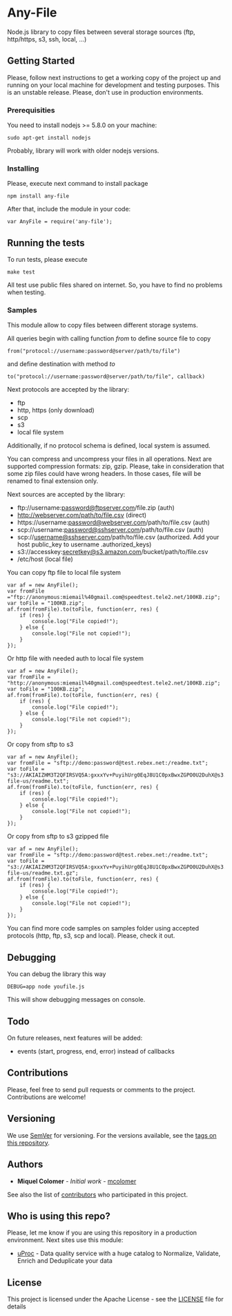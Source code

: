 # Any-File

Node.js library to copy files between several storage sources (ftp, http/https, s3, ssh, local, ...)


## Getting Started

Please, follow next instructions to get a working copy of the project up and running on your local machine for development and testing purposes. This is an unstable release. Please, don't use in production environments.


### Prerequisities

You need to install nodejs >= 5.8.0 on your machine:

```
sudo apt-get install nodejs
```

Probably, library will work with older nodejs versions.


### Installing

Please, execute next command to install package

```
npm install any-file
```

After that, include the module in your code:

```
var AnyFile = require('any-file');
```


## Running the tests

To run tests, please execute

```
make test
```

All test use public files shared on internet. So, you have to find no problems when testing.


### Samples

This module allow to copy files between different storage systems.

All queries begin with calling function *from* to define source file to copy

```
from("protocol://username:password@server/path/to/file")
```

and define destination with method *to*

```
to("protocol://username:password@server/path/to/file", callback)
```

Next protocols are accepted by the library:
* ftp
* http, https (only download)
* scp
* s3 
* local file system

Additionally, if no protocol schema is defined, local system is assumed. 

You can compress and uncompress your files in all operations. Next are supported compression formats: zip, gzip. 
Please, take in consideration that some zip files could have wrong headers. In those cases, file will be renamed to final extension only.

Next sources are accepted by the library:

* ftp://username:password@ftpserver.com/file.zip (auth)
* http://webserver.com/path/to/file.csv (direct)
* https://username:password@webserver.com/path/to/file.csv (auth)
* scp://username:password@sshserver.com/path/to/file.csv (auth)
* scp://username@sshserver.com/path/to/file.csv (authorized. Add your host public_key to username .authorized_keys)
* s3://accesskey:secretkey@s3.amazon.com/bucket/path/to/file.csv
* /etc/host (local file)

You can copy ftp file to local file system
```
var af = new AnyFile();
var fromFile ="ftp://anonymous:miemail%40gmail.com@speedtest.tele2.net/100KB.zip";
var toFile = "100KB.zip";
af.from(fromFile).to(toFile, function(err, res) {
	if (res) {
		console.log("File copied!");
	} else {
		console.log("File not copied!");
	}
});
```

Or http file with needed auth to local file system
```
var af = new AnyFile();
var fromFile = "http://anonymous:miemail%40gmail.com@speedtest.tele2.net/100KB.zip";
var toFile = "100KB.zip";
af.from(fromFile).to(toFile, function(err, res) {
	if (res) {
		console.log("File copied!");
	} else {
		console.log("File not copied!");
	}
});
```

Or copy from sftp to s3 
```
var af = new AnyFile();
var fromFile = "sftp://demo:password@test.rebex.net:/readme.txt";
var toFile = "s3://AKIAIZHM3T2QFIRSVQ5A:gxxxYv+PuyihUrg0EqJ8U1C0pxBwxZGPO0U2DuhX@s3.amazon.com/any-file-us/readme.txt";
af.from(fromFile).to(toFile, function(err, res) {
	if (res) {
		console.log("File copied!");
	} else {
		console.log("File not copied!");
	}
});
```

Or copy from sftp to s3 gzipped file
```
var af = new AnyFile();
var fromFile = "sftp://demo:password@test.rebex.net:/readme.txt";
var toFile = "s3://AKIAIZHM3T2QFIRSVQ5A:gxxxYv+PuyihUrg0EqJ8U1C0pxBwxZGPO0U2DuhX@s3.amazon.com/any-file-us/readme.txt.gz";
af.from(fromFile).to(toFile, function(err, res) {
	if (res) {
		console.log("File copied!");
	} else {
		console.log("File not copied!");
	}
});
```

You can find more code samples on samples folder using accepted protocols (http, ftp, s3, scp and local). Please, check it out.


## Debugging

You can debug the library this way

```
DEBUG=app node youfile.js
```

This will show debugging messages on console.


## Todo

On future releases, next features will be added:
- events (start, progress, end, error) instead of callbacks

## Contributions

Please, feel free to send pull requests or comments to the project. Contributions are welcome!


## Versioning

We use [SemVer](http://semver.org/) for versioning. For the versions available, see the [tags on this repository](https://github.com/your/project/tags). 


## Authors

* **Miquel Colomer** - *Initial work* - [mcolomer](https://github.com/mcolomer)

See also the list of [contributors](https://github.com/mcolomer/any-file/contributors) who participated in this project.

## Who is using this repo?

Please, let me know if you are using this repository in a production environment. Next sites use this module:

- [uProc](https://uproc.io/) - Data quality service with a huge catalog to Normalize, Validate, Enrich and Deduplicate your data

## License

This project is licensed under the Apache License - see the [LICENSE](LICENSE) file for details

